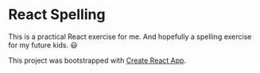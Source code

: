 # React Spelling 

This is a practical React exercise for me. And hopefully a spelling exercise for my future kids. 😃

This project was bootstrapped with [Create React App](https://github.com/facebookincubator/create-react-app).
